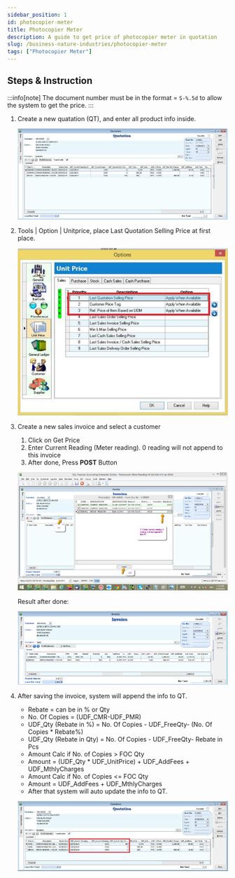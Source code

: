 ```yaml
---
sidebar_position: 1
id: photocopier-meter
title: Photocopier Meter
description: A guide to get price of photocopier meter in quotation
slug: /business-nature-industries/photocopier-meter
tags: ["Photocopier Meter"]
---
```


## Steps & Instruction

:::info[note]
The document number must be in the format = `S-%.5d` to allow the system to get the price.
:::

1. Create a new quatation (QT), and enter all product info inside.

    ![1](../../../static/img/business-nature-industries/photocopier-meter/1.png)

2. Tools | Option | Unitprice, place Last Quotation Selling Price at first place.

    ![2](../../../static/img/business-nature-industries/photocopier-meter/2.png)

3. Create a new sales invoice and select a customer

    1. Click on Get Price
    2. Enter Current Reading (Meter reading). 0 reading will not append to this invoice
    3. After done, Press **POST** Button

    ![3](../../../static/img/business-nature-industries/photocopier-meter/3.png)

    Result after done:

    ![4](../../../static/img/business-nature-industries/photocopier-meter/4.png)

4. After saving the invoice, system will append the info to QT.

    - Rebate = can be in % or Qty
    - No. Of Copies = (UDF_CMR-UDF_PMR)
    - UDF_Qty (Rebate in %) = No. Of Copies - UDF_FreeQty- (No. Of Copies * Rebate%)
    - UDF_Qty (Rebate in Qty) = No. Of Copies - UDF_FreeQty- Rebate in Pcs
    - Amount Calc if No. of Copies > FOC Qty
    - Amount = (UDF_Qty * UDF_UnitPrice) + UDF_AddFees + UDF_MthlyCharges
    - Amount Calc if No. of Copies &lt;= FOC Qty
    - Amount = UDF_AddFees + UDF_MthlyCharges
    - After that system will auto update the info to QT.

    ![5](../../../static/img/business-nature-industries/photocopier-meter/5.png)
